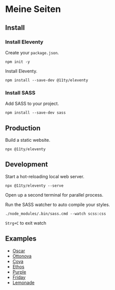 # Meine Seiten 

## Install

### Install Eleventy

Create your `package.json`.

`npm init -y`

Install Eleventy.

`npm install --save-dev @11ty/eleventy`

### Install SASS

Add SASS to your project.

`npm install --save-dev sass`

## Production

Build a static website.

`npx @11ty/eleventy`

## Development

Start a hot-reloading local web server.

`npx @11ty/eleventy --serve`

Open up a second terminal for parallel process.

Run the SASS watcher to auto compile your styles.

`./node_modules/.bin/sass.cmd --watch scss:css`

`Strg+C` to exit watch

## Examples

- [Oscar](https://www.hioscar.com/)
- [Ottonova](https://www.ottonova.de/)
- [Coya](https://www.coya.com/)
- [Ethos](https://www.ethoslife.com/)
- [Purple](https://purple.com/)
- [Friday](https://www.friday.de/)
- [Lemonade](https://www.lemonade.com/de)
